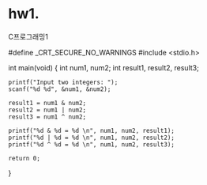 # hw1.
C프로그래밍1

#define _CRT_SECURE_NO_WARNINGS
#include <stdio.h>

int main(void)
{
	int num1, num2;
	int result1, result2, result3;

	printf("Input two integers: ");
	scanf("%d %d", &num1, &num2);

	result1 = num1 & num2;
	result2 = num1 | num2;
	result3 = num1 ^ num2;

	printf("%d & %d = %d \n", num1, num2, result1);
	printf("%d | %d = %d \n", num1, num2, result2);
	printf("%d ^ %d = %d \n", num1, num2, result3);

	return 0;
}
